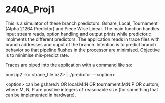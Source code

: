 # 240A_Proj1

This is a simulator of these branch predictors: Gshare, Local, Tournament (Alpha 21264 Predictor) and Piece Wise Linear. 
The main function handles input stream reads, option handling and output prints while predictor.c implments the different predictors.
The application reads in trace files with branch addresses and ouput of the branch. Intention is to predict branch behavior so that pipeline flushes in the processor are minimised. Objective is to minimise mis-predict rate.

Traces are piped into the application with a command like so:

bunzip2 -kc \<trace_file.bz2\> | ./predictor --\<option\>

\<option\> can be gshare:N OR local:M:N OR tournament:M:N:P OR custom; where M, N, P are positive integers of reasonable size (for something that can be implemented in hardware).
